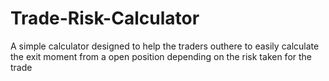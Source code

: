 # Trade-Risk-Calculator
A simple calculator designed to help the traders outhere to easily calculate the exit moment from a open position depending on the risk taken for the trade
